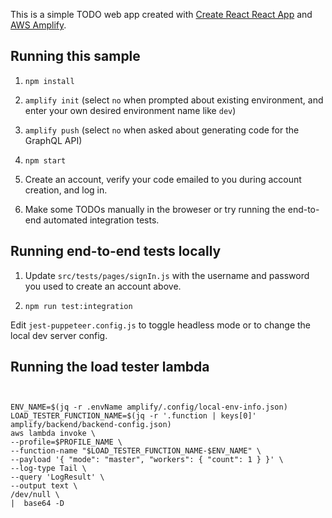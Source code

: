 This is a simple TODO web app created with [Create React React App](https://github.com/facebook/create-react-app) and [AWS Amplify](https://aws-amplify.github.io/).

## Running this sample
1. `npm install`

1. `amplify init` (select `no` when prompted about existing environment, and enter your own desired environment name like `dev`)

1. `amplify push` (select `no` when asked about generating code for the GraphQL API)


1. `npm start`

1. Create an account, verify your code emailed to you during account creation, and log in.

1. Make some TODOs manually in the broweser or try running the end-to-end automated integration tests.


## Running end-to-end tests locally
1. Update `src/tests/pages/signIn.js` with the username and password you used to create an account above.

1. `npm run test:integration`

Edit `jest-puppeteer.config.js` to toggle headless mode or to change the local dev server config.

## Running the load tester lambda
```


ENV_NAME=$(jq -r .envName amplify/.config/local-env-info.json)
LOAD_TESTER_FUNCTION_NAME=$(jq -r '.function | keys[0]' amplify/backend/backend-config.json)
aws lambda invoke \
--profile=$PROFILE_NAME \
--function-name "$LOAD_TESTER_FUNCTION_NAME-$ENV_NAME" \
--payload '{ "mode": "master", "workers": { "count": 1 } }' \
--log-type Tail \
--query 'LogResult' \
--output text \
/dev/null \
|  base64 -D
```
